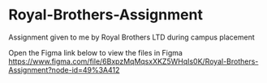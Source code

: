# Royal-Brothers-Assignment
Assignment given to me by Royal Brothers LTD during campus placement 

Open the Figma link below to view the files in Figma
https://www.figma.com/file/6BxpzMqMqsxXKZ5WHqIs0K/Royal-Brothers-Assignment?node-id=49%3A412 

